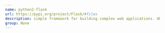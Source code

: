 ```yaml
---
name: python2-flask
url: https://pypi.org/project/Flask/#files
description: simple framework for building complex web applications. URL : https://pypi.org/project/Flask/#files Groups : None
group: None
---
```

